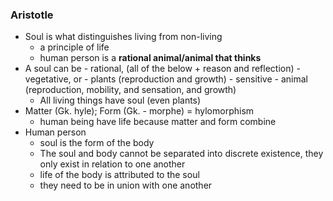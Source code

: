 ### Aristotle
- Soul is what distinguishes living from non-living
	- a principle of life
	- human person is a **rational animal/animal that thinks**
- A soul can be 
		- rational, (all of the below + reason and reflection)
		- vegetative, or - plants (reproduction and growth)
		- sensitive - animal (reproduction, mobility, and sensation, and growth)
	- All living things have soul (even plants)
- Matter (Gk. hyle); Form (Gk. - morphe) = hylomorphism
	- human being have life because matter and form combine
- Human person 
	- soul is the form of the body
	- The soul and body cannot be separated into discrete existence, they only exist in relation to one another
	- life of the body is attributed to the soul
	- they need to be in union with one another
